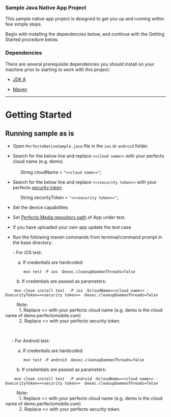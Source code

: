 ### Sample Java Native App Project

This sample native app project is designed to get you up and running within few simple steps.

Begin with installing the dependencies below, and continue with the Getting Started procedure below.

### Dependencies
There are several prerequisite dependencies you should install on your machine prior to starting to work with this project:

* [JDK 8](http://www.oracle.com/technetwork/java/javase/downloads/jdk8-downloads-2133151.html)

* [Maven](https://maven.apache.org/)


**********************

# Getting Started

## Running sample as is

* Open `PerfectoNativeSample.java` file in the `ios` or `android` folder.</p>

* Search for the below line and replace `<<cloud name>>` with your perfecto cloud name (e.g. demo) </br>  
		&nbsp;&nbsp;	&nbsp;&nbsp; String cloudName = `"<<cloud name>>"`;
	</br>
	</p>
* Search for the below line and replace `<<<security token>>` with your perfecto [security token](https://developers.perfectomobile.com/display/PD/Generate+security+tokens) </br></p>
		&nbsp;&nbsp;&nbsp;&nbsp;&nbsp; String securityToken = `"<<<security token>>"`;
	</br>
	</p>
* Set the device capabilities</p>
	
* Set [Perfecto Media repository path](https://developers.perfectomobile.com/display/TT/Upload+a+file+to+the+repository+via+API+using+Postman+or+cURL) of App under test.</p>

* If you have uploaded your own app update the test case</p>

* Run the following maven commands from terminal/command prompt in the base directory:</p>

&nbsp;&nbsp;&nbsp;&nbsp;&nbsp; - For iOS test:

   &nbsp;&nbsp;&nbsp;&nbsp;&nbsp;&nbsp;&nbsp;&nbsp;&nbsp; a. If credentials are hardcoded:

    		mvn test -P ios -Dexec.cleanupDaemonThreads=false
    
  
  &nbsp;&nbsp;&nbsp;&nbsp;&nbsp;&nbsp;&nbsp;&nbsp;&nbsp;b. If credentials are passed as parameters:
		
		mvn clean install test  -P ios -DcloudName=<<cloud name>> -DsecurityToken=<<security token>> -Dexec.cleanupDaemonThreads=false
			
&nbsp;&nbsp;&nbsp;&nbsp;&nbsp;&nbsp;&nbsp;&nbsp; Note: </br>
&nbsp;&nbsp;&nbsp;&nbsp;&nbsp;&nbsp;&nbsp;&nbsp;&nbsp;&nbsp; 1. Replace <<cloud name>> with your perfecto cloud name (e.g. demo is the cloud name of demo.perfectomobile.com)</br>
&nbsp;&nbsp;&nbsp;&nbsp;&nbsp;&nbsp;&nbsp;&nbsp;&nbsp;&nbsp; 2. Replace <<security token>> with your perfecto security token.<p></br>

&nbsp;&nbsp;&nbsp;&nbsp;&nbsp;- For Android test:

   &nbsp;&nbsp;&nbsp;&nbsp;&nbsp;&nbsp;&nbsp;&nbsp;&nbsp; a. If credentials are hardcoded:

    		mvn test -P android -Dexec.cleanupDaemonThreads=false
    
  
  &nbsp;&nbsp;&nbsp;&nbsp;&nbsp;&nbsp;&nbsp;&nbsp;&nbsp;b. If credentials are passed as parameters:
		
		mvn clean install test  -P android -DcloudName=<<cloud name>> -DsecurityToken=<<security token>> -Dexec.cleanupDaemonThreads=false


&nbsp;&nbsp;&nbsp;&nbsp;&nbsp;&nbsp;&nbsp;&nbsp; Note: </br>
&nbsp;&nbsp;&nbsp;&nbsp;&nbsp;&nbsp;&nbsp;&nbsp;&nbsp;&nbsp; 1. Replace <<cloud name>> with your perfecto cloud name (e.g. demo is the cloud name of demo.perfectomobile.com)</br>
&nbsp;&nbsp;&nbsp;&nbsp;&nbsp;&nbsp;&nbsp;&nbsp;&nbsp;&nbsp; 2. Replace <<security token>> with your perfecto security token.


